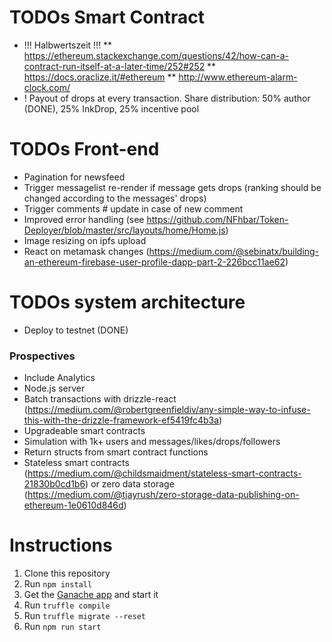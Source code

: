 # TODOs Smart Contract

- !!! Halbwertszeit !!!
  \*\* https://ethereum.stackexchange.com/questions/42/how-can-a-contract-run-itself-at-a-later-time/252#252
  \*\* https://docs.oraclize.it/#ethereum
  \*\* http://www.ethereum-alarm-clock.com/
- ! Payout of drops at every transaction. Share distribution: 50% author (DONE), 25% InkDrop, 25% incentive pool

# TODOs Front-end

- Pagination for newsfeed
- Trigger messagelist re-render if message gets drops (ranking should be changed according to the messages' drops)
- Trigger comments # update in case of new comment
- Improved error handling (see https://github.com/NFhbar/Token-Deployer/blob/master/src/layouts/home/Home.js)
- Image resizing on ipfs upload
- React on metamask changes (https://medium.com/@sebinatx/building-an-ethereum-firebase-user-profile-dapp-part-2-226bcc11ae62)

# TODOs system architecture

- Deploy to testnet (DONE)

### Prospectives

- Include Analytics
- Node.js server
- Batch transactions with drizzle-react (https://medium.com/@robertgreenfieldiv/any-simple-way-to-infuse-this-with-the-drizzle-framework-ef5419fc4b3a)
- Upgradeable smart contracts
- Simulation with 1k+ users and messages/likes/drops/followers
- Return structs from smart contract functions
- Stateless smart contracts (https://medium.com/@childsmaidment/stateless-smart-contracts-21830b0cd1b6) or zero data storage (https://medium.com/@tjayrush/zero-storage-data-publishing-on-ethereum-1e0610d846d)

# Instructions

1.  Clone this repository
2.  Run `npm install`
3.  Get the [Ganache app](http://truffleframework.com/ganache/) and start it
4.  Run `truffle compile`
5.  Run `truffle migrate --reset`
6.  Run `npm run start`

